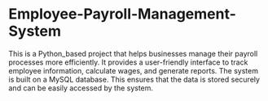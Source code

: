 # Employee-Payroll-Management-System
This is a Python_based project that helps businesses manage their payroll processes more efficiently. It provides a user-friendly interface to track employee information, calculate wages, and generate reports. The system is built on a MySQL database. This ensures that the data is stored securely and can be easily accessed by the system. 
